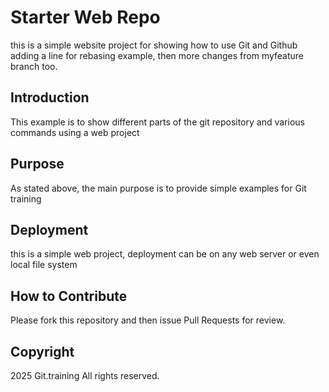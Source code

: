 # Starter Web Repo

this is a simple website project for showing how to use Git and Github
adding a line for rebasing example, then more changes from myfeature branch too.

## Introduction

This example  is to show different parts of the git repository and various commands using a web project

## Purpose

As stated above, the main purpose is to provide simple examples for Git training

## Deployment

this is a simple web project, deployment can be on any web server or even local file system

## How to Contribute

Please fork this repository and then issue Pull Requests for review.

## Copyright

2025 Git.training All rights reserved.